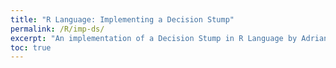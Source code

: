 ```yaml
---
title: "R Language: Implementing a Decision Stump"
permalink: /R/imp-ds/
excerpt: "An implementation of a Decision Stump in R Language by Adrian Ng"
toc: true
---
```

